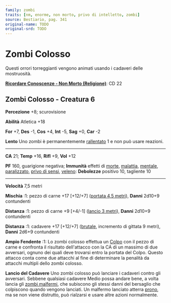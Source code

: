 ```yaml
---
family: zombi
traits: [nm, enorme, non morto, privo di intelletto, zombi]
source: Bestiario, pag. 341
original-name: TODO
original-srd: TODO
---
```


# Zombi Colosso

Questi orrori torreggianti vengono animati usando i cadaveri delle mostruosità.

**[Ricordare Conoscenze - Non Morto (Religione)](/azioni/abilita/ricordare-conoscenze)**:
CD 22

## Zombi Colosso - Creatura 6

**Percezione** +8; scurovisione

**Abilità** Atletica +18

**For** +7, **Des** -1, **Cos** +4, **Int** -5, **Sag** +0, **Car** -2

**Lento** Uno zombi è permanentemente [rallentato](/condizioni/rallentato) 1 e
non può usare reazioni.

---

**CA** 21; **Temp** +16, **Rifl** +9, **Vol** +12

**PF** 160, guarigione negativa; **Immunità** effetti di [morte](/tratti/morte),
[malattia](/tratti/malattia), [mentale](/tratti/mentale),
[paralizzato](/condizioni/paralizzato),
[privo di sensi](/condizioni/privo-di-sensi), [veleno](/tratti/veleno):
**Debolezze** positivo 10, tagliente 10

---

**Velocità** 7,5 metri

**Mischia** :1: pezzo di carne +17 \[+12/+7]
([portata 4,5 metri](/tratti/portata)), **Danni** 2d10+9 contundenti

**Distanza** :1: pezzo di carne +9 \[+4/-1] ([lancio 3 metri](/tratti/lancio)),
**Danni** 2d10+9 contundenti

**Distanza** :1: cadavere +17 \[+12/+7] ([brutale](/tratti/brutale), incremento
di gittata 9 metri), **Danni** 2d6+9 contundenti

**Ampio Fendente** :1: Lo zombi colosso effettua un
[Colpo](/azioni/base/colpire) con il pezzo di carne e confronta il risultato
dell'attacco con la CA di un massimo di due avversari, ognuno dei quali deve
trovarsi entro la portata del Colpo. Questo attacco conta come due attacchi al
fine di determinare la penalità da attacchi multipli dello zombi colosso.

**Lancio del Cadavere** Uno zombi colosso può lanciare i cadaveri contro gli
avversari. Sebbene qualsiasi cadavere Medio possa andare bene, a volta lancia
gli [zombi malfermi](/creature/zombi-malfermo), che subiscono gli stessi danni
del bersaglio che colpiscono quando vengono lanciati. Un malfermo lanciato
atterra [prono](/condizioni/prono), ma se non viene distrutto, può rialzarsi e
usare altre azioni normalmente.
